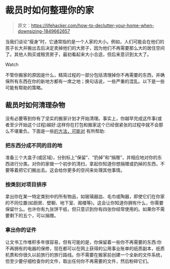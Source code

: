 # 裁员时如何整理你的家

> 原文：<https://lifehacker.com/how-to-declutter-your-home-when-downsizing-1849662657>

当我们谈论“瘦身”时，它通常指的是一个人家的大小。例如，人们可能会在他们的孩子长大并搬出去后决定卖掉他们的大房子，因为他们不再需要那么大的居住空间了。其他人购买或租赁房子，最初看起来大小合适，但后来意识到太大了。

Watch

不管你搬家的原因是什么，精简过程的一部分包括清理掉你不再需要的东西，并确保所有东西在你的新地方都有一席之地；换句话说，一些严重的混乱。以下是一些可能有帮助的策略。

## 裁员时如何清理杂物

没有必要等到你有了坚实的搬家计划才开始清理。事实上，你越早完成这件事(或者至少开始这个过程)越好:这样你在打包和搬家这个已经很紧张的过程中就不会那么不堪重负。下面是一些[的方法，可能对](https://www.homesandgardens.com/life-design/decluttering-habits-to-steal-from-professional-organizers-for-downsizing) 有所帮助:

### 把东西分成不同的目的地

准备三个大盒子(或区域)，分别标上“保留”、“扔掉”和“捐赠”，并相应地对你的东西进行分类。对你的家做一个初步的清扫，拿起你知道你想捐赠或扔掉的东西，不要等着把它们搬出去。这会给你更多的空间来处理其他事情。

### 按类别对项目排序

拿出你在某一特定类别中的所有物品，如玻璃器皿、毛巾或陶器，即使它们在你家的不同位置(如厨房、壁橱、地下室、阁楼等)。这会让你知道你拥有什么，你需要保留什么。也许你有九张饼干纸，但只意识到你有四张你经常使用的。如果你不需要剩下的五个，可以捐赠。

### 拿出你的证件

让文书工作堆积多年很容易，但有可能的是，你保留着一些你不再需要的东西:你不再拥有的电器的保修，现在都可以在网上获得的公用事业账单的纸质副本，纸质机票和你很久以前旅行的旅行路线。你不需要在搬家前创建一个全新的文件系统，但至少要仔细检查你的文件，取出任何你不再需要的文件，然后粉碎它们。